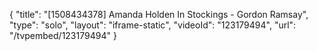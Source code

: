 {
    "title": "[1508434378] Amanda Holden In Stockings - Gordon Ramsay",
    "type": "solo",
    "layout": "iframe-static",
    "videoId": "123179494",
    "url": "\/tvpembed\/123179494"
}